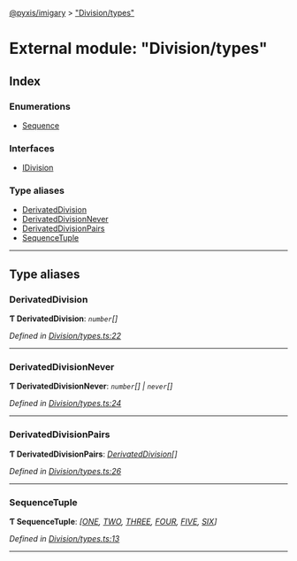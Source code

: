 [@pyxis/imigary](../README.md) > ["Division/types"](../modules/_division_types_.md)

# External module: "Division/types"

## Index

### Enumerations

* [Sequence](../enums/_division_types_.sequence.md)

### Interfaces

* [IDivision](../interfaces/_division_types_.idivision.md)

### Type aliases

* [DerivatedDivision](_division_types_.md#derivateddivision)
* [DerivatedDivisionNever](_division_types_.md#derivateddivisionnever)
* [DerivatedDivisionPairs](_division_types_.md#derivateddivisionpairs)
* [SequenceTuple](_division_types_.md#sequencetuple)

---

## Type aliases

<a id="derivateddivision"></a>

###  DerivatedDivision

**Ƭ DerivatedDivision**: *`number`[]*

*Defined in [Division/types.ts:22](https://github.com/creaux/pyxis/blob/1000889/packages/imigary/src/Division/types.ts#L22)*

___
<a id="derivateddivisionnever"></a>

###  DerivatedDivisionNever

**Ƭ DerivatedDivisionNever**: *`number`[] | `never`[]*

*Defined in [Division/types.ts:24](https://github.com/creaux/pyxis/blob/1000889/packages/imigary/src/Division/types.ts#L24)*

___
<a id="derivateddivisionpairs"></a>

###  DerivatedDivisionPairs

**Ƭ DerivatedDivisionPairs**: *[DerivatedDivision](_division_types_.md#derivateddivision)[]*

*Defined in [Division/types.ts:26](https://github.com/creaux/pyxis/blob/1000889/packages/imigary/src/Division/types.ts#L26)*

___
<a id="sequencetuple"></a>

###  SequenceTuple

**Ƭ SequenceTuple**: *[[ONE](../enums/_division_types_.sequence.md#one), [TWO](../enums/_division_types_.sequence.md#two), [THREE](../enums/_division_types_.sequence.md#three), [FOUR](../enums/_division_types_.sequence.md#four), [FIVE](../enums/_division_types_.sequence.md#five), [SIX](../enums/_division_types_.sequence.md#six)]*

*Defined in [Division/types.ts:13](https://github.com/creaux/pyxis/blob/1000889/packages/imigary/src/Division/types.ts#L13)*

___

